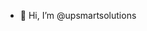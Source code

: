 - 👋 Hi, I’m @upsmartsolutions


<!---
upsmartsolutions is a ✨ special ✨ repository because its `README.md` (this file) appears on your GitHub profile.
You can click the Preview link to take a look at your changes.
--->
